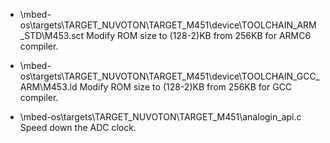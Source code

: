 
- \mbed-os\targets\TARGET_NUVOTON\TARGET_M451\device\TOOLCHAIN_ARM_STD\M453.sct
    Modify ROM size to (128-2)KB from 256KB for ARMC6 compiler.

- \mbed-os\targets\TARGET_NUVOTON\TARGET_M451\device\TOOLCHAIN_GCC_ARM\M453.ld
    Modify ROM size to (128-2)KB from 256KB for GCC compiler.

- \mbed-os\targets\TARGET_NUVOTON\TARGET_M451\analogin_api.c
    Speed down the ADC clock.